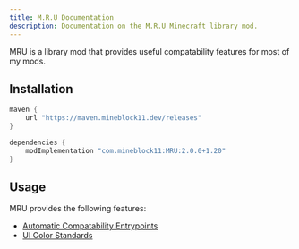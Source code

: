 ```yaml
---
title: M.R.U Documentation
description: Documentation on the M.R.U Minecraft library mod.
---
```


MRU is a library mod that provides useful compatability features for most of my mods.

## Installation

```groovy
maven {
    url "https://maven.mineblock11.dev/releases"
}

dependencies {
    modImplementation "com.mineblock11:MRU:2.0.0+1.20"
}
```

## Usage

MRU provides the following features:

- [Automatic Compatability Entrypoints](mru/auto-compat)
- [UI Color Standards](mru/color)